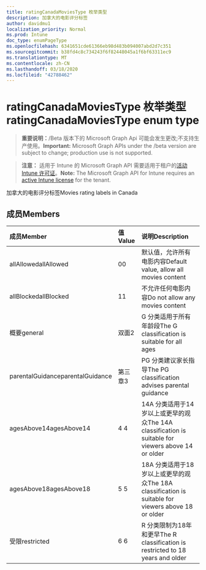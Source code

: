 ```yaml
---
title: ratingCanadaMoviesType 枚举类型
description: 加拿大的电影评分标签
author: davidmu1
localization_priority: Normal
ms.prod: Intune
doc_type: enumPageType
ms.openlocfilehash: 6341651cde61366eb98d483b094007abd2d7c351
ms.sourcegitcommit: b38fd4c8c734243f6f82448045a1f6bf63311ec9
ms.translationtype: MT
ms.contentlocale: zh-CN
ms.lasthandoff: 03/18/2020
ms.locfileid: "42788462"
---
```

# <a name="ratingcanadamoviestype-enum-type"></a><span data-ttu-id="37022-103">ratingCanadaMoviesType 枚举类型</span><span class="sxs-lookup"><span data-stu-id="37022-103">ratingCanadaMoviesType enum type</span></span>

> <span data-ttu-id="37022-104">**重要说明：**/Beta 版本下的 Microsoft Graph Api 可能会发生更改;不支持生产使用。</span><span class="sxs-lookup"><span data-stu-id="37022-104">**Important:** Microsoft Graph APIs under the /beta version are subject to change; production use is not supported.</span></span>

> <span data-ttu-id="37022-105">**注意：** 适用于 Intune 的 Microsoft Graph API 需要适用于租户的[活动 Intune 许可证](https://go.microsoft.com/fwlink/?linkid=839381)。</span><span class="sxs-lookup"><span data-stu-id="37022-105">**Note:** The Microsoft Graph API for Intune requires an [active Intune license](https://go.microsoft.com/fwlink/?linkid=839381) for the tenant.</span></span>

<span data-ttu-id="37022-106">加拿大的电影评分标签</span><span class="sxs-lookup"><span data-stu-id="37022-106">Movies rating labels in Canada</span></span>

## <a name="members"></a><span data-ttu-id="37022-107">成员</span><span class="sxs-lookup"><span data-stu-id="37022-107">Members</span></span>
|<span data-ttu-id="37022-108">成员</span><span class="sxs-lookup"><span data-stu-id="37022-108">Member</span></span>|<span data-ttu-id="37022-109">值</span><span class="sxs-lookup"><span data-stu-id="37022-109">Value</span></span>|<span data-ttu-id="37022-110">说明</span><span class="sxs-lookup"><span data-stu-id="37022-110">Description</span></span>|
|:---|:---|:---|
|<span data-ttu-id="37022-111">allAllowed</span><span class="sxs-lookup"><span data-stu-id="37022-111">allAllowed</span></span>|<span data-ttu-id="37022-112">0</span><span class="sxs-lookup"><span data-stu-id="37022-112">0</span></span>|<span data-ttu-id="37022-113">默认值，允许所有电影内容</span><span class="sxs-lookup"><span data-stu-id="37022-113">Default value, allow all movies content</span></span>|
|<span data-ttu-id="37022-114">allBlocked</span><span class="sxs-lookup"><span data-stu-id="37022-114">allBlocked</span></span>|<span data-ttu-id="37022-115">1</span><span class="sxs-lookup"><span data-stu-id="37022-115">1</span></span>|<span data-ttu-id="37022-116">不允许任何电影内容</span><span class="sxs-lookup"><span data-stu-id="37022-116">Do not allow any movies content</span></span>|
|<span data-ttu-id="37022-117">概要</span><span class="sxs-lookup"><span data-stu-id="37022-117">general</span></span>|<span data-ttu-id="37022-118">双面</span><span class="sxs-lookup"><span data-stu-id="37022-118">2</span></span>|<span data-ttu-id="37022-119">G 分类适用于所有年龄段</span><span class="sxs-lookup"><span data-stu-id="37022-119">The G classification is suitable for all ages</span></span>|
|<span data-ttu-id="37022-120">parentalGuidance</span><span class="sxs-lookup"><span data-stu-id="37022-120">parentalGuidance</span></span>|<span data-ttu-id="37022-121">第三章</span><span class="sxs-lookup"><span data-stu-id="37022-121">3</span></span>|<span data-ttu-id="37022-122">PG 分类建议家长指导</span><span class="sxs-lookup"><span data-stu-id="37022-122">The PG classification advises parental guidance</span></span>|
|<span data-ttu-id="37022-123">agesAbove14</span><span class="sxs-lookup"><span data-stu-id="37022-123">agesAbove14</span></span>|<span data-ttu-id="37022-124">4 </span><span class="sxs-lookup"><span data-stu-id="37022-124">4</span></span>|<span data-ttu-id="37022-125">14A 分类适用于14岁以上或更早的观众</span><span class="sxs-lookup"><span data-stu-id="37022-125">The 14A classification is suitable for viewers above 14 or older</span></span>|
|<span data-ttu-id="37022-126">agesAbove18</span><span class="sxs-lookup"><span data-stu-id="37022-126">agesAbove18</span></span>|<span data-ttu-id="37022-127">5 </span><span class="sxs-lookup"><span data-stu-id="37022-127">5</span></span>|<span data-ttu-id="37022-128">18A 分类适用于18岁以上或更早的观众</span><span class="sxs-lookup"><span data-stu-id="37022-128">The 18A classification is suitable for viewers above 18 or older</span></span>|
|<span data-ttu-id="37022-129">受限</span><span class="sxs-lookup"><span data-stu-id="37022-129">restricted</span></span>|<span data-ttu-id="37022-130">6 </span><span class="sxs-lookup"><span data-stu-id="37022-130">6</span></span>|<span data-ttu-id="37022-131">R 分类限制为18年和更早</span><span class="sxs-lookup"><span data-stu-id="37022-131">The R classification is restricted to 18 years and older</span></span>|



